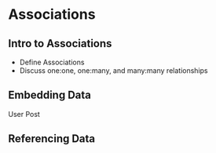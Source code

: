 # Associations

## Intro to Associations
* Define Associations
* Discuss one:one, one:many, and many:many relationships

## Embedding Data
User
Post

## Referencing Data
